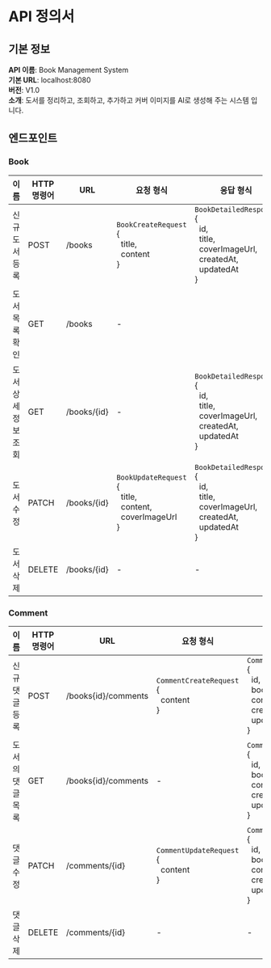 # API 정의서
## 기본 정보
**API 이름**: Book Management System <br>
**기본 URL**: localhost:8080 <br>
**버전**: V1.0 <br>
**소개**: 도서를 정리하고, 조회하고, 추가하고 커버 이미지를 AI로 생성해 주는 시스템 입니다.

## 엔드포인트
### Book 
| 이름 | HTTP 명령어 | URL | 요청 형식 | 응답 형식 |
| --- | --- | --- | --- | --- |
| 신규 도서 등록 | POST | /books | `BookCreateRequest`<br> { <br> &nbsp; title, <br> &nbsp; content <br>} | `BookDetailedResponse` <br> { <br> &nbsp; id, <br> &nbsp; title, <br> &nbsp; coverImageUrl, <br> &nbsp;  createdAt,<br> &nbsp; updatedAt <br> } |
| 도서 목록 확인 | GET | /books | - |  |
| 도서 상세 정보 조회 | GET | /books/{id} | - | `BookDetailedResponse` <br> { <br> &nbsp; id, <br> &nbsp; title, <br> &nbsp; coverImageUrl, <br> &nbsp;  createdAt,<br> &nbsp; updatedAt <br> } |
| 도서 수정 | PATCH | /books/{id} | `BookUpdateRequest` <br> { <br> &nbsp; title, <br> &nbsp; content, <br> &nbsp; coverImageUrl <br> } | `BookDetailedResponse` <br> { <br> &nbsp; id, <br> &nbsp; title, <br> &nbsp; coverImageUrl, <br> &nbsp;  createdAt,<br> &nbsp; updatedAt <br> } |
| 도서 삭제 | DELETE | /books/{id} | - | - |

### Comment
| 이름 | HTTP 명령어 | URL | 요청 형식 | 응답 형식 |
| --- | --- | --- | --- | --- |
| 신규 댓글 등록 | POST | /books{id}/comments | `CommentCreateRequest` <br> { <br> &nbsp; content <br> } | `CommentDetailedResponse` <br> { <br> &nbsp; id, <br> &nbsp; bookId, <br> &nbsp; content,<br> &nbsp; createdAt, <br> &nbsp; updatedAt <br>} |
| 도서의 댓글 목록 | GET | /books{id}/comments | - | `CommentDetailedResponse` <br> { <br> &nbsp; id, <br> &nbsp; bookId, <br> &nbsp; content,<br> &nbsp; createdAt, <br> &nbsp; updatedAt <br>} |
| 댓글 수정 | PATCH | /comments/{id} | `CommentUpdateRequest`<br> { <br> &nbsp; content <br> } | `CommentDetailedResponse` <br> { <br> &nbsp; id, <br> &nbsp; bookId, <br> &nbsp; content,<br> &nbsp; createdAt, <br> &nbsp; updatedAt <br>} |
| 댓글 삭제 | DELETE | /comments/{id} | - | - |
